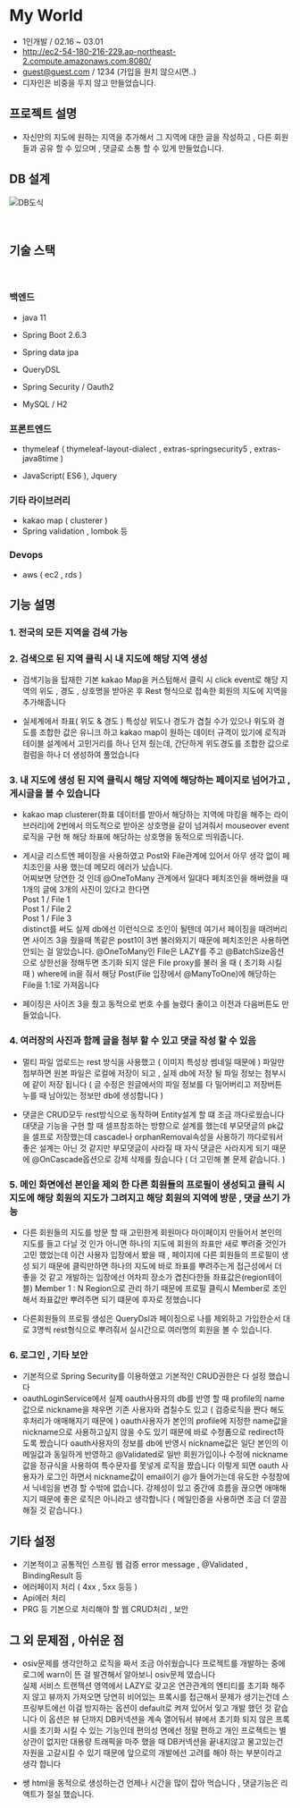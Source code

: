 # My World

- 1인개발 / 02.16 ~ 03.01
- http://ec2-54-180-216-229.ap-northeast-2.compute.amazonaws.com:8080/
- guest@guest.com / 1234 (가입을 원치 않으시면..) 
- 디자인은 비중을 두지 않고 만들었습니다.


## 프로젝트 설명

- 자신만의 지도에 원하는 지역을 추가해서 그 지역에 대한 글을 작성하고 , 다른 회원들과 공유 할 수 있으며 , 댓글로 소통 할 수 있게 만들었습니다.


## DB 설계

![DB도식](https://user-images.githubusercontent.com/96690643/156735845-e0427ff9-a3c0-43a7-93df-a888cf1269c3.PNG)



<br>

## 기술 스택
<br>

### 백엔드


- java 11
- Spring Boot 2.6.3 
- Spring data jpa 
- QueryDSL
- Spring Security / Oauth2

- MySQL / H2


### 프론트엔드

- thymeleaf ( thymeleaf-layout-dialect , extras-springsecurity5 , extras-java8time )

- JavaScript( ES6 ),  Jquery 

### 기타 라이브러리

- kakao map ( clusterer )
- Spring validation , lombok 등

### Devops

- aws ( ec2 , rds )


## 기능 설명

### 1. 전국의 모든 지역을 검색 가능 



### 2. 검색으로 된 지역 클릭 시 내 지도에 해당 지역 생성

- 검색기능을 탑재한 기본 kakao Map을 커스텀해서 클릭 시 click event로 해당 지역의 위도 , 경도 , 상호명을 받아온 후 Rest 형식으로 접속한 회원의 지도에 지역을 추가해줍니다

- 실세계에서 좌표( 위도 & 경도 ) 특성상 위도나 경도가 겹칠 수가 있으나 위도와 경도를 조합한 값은 유니크 하고 kakao map이 원하는 데이터 규격이 있기에 로직과 테이블 설계에서 고민거리를 하나 던져 줬는데, 간단하게 위도경도를 조합한 값으로 컬럼을 하나 더 생성하여 풀었습니다

### 3. 내 지도에 생성 된 지역 클릭시 해당 지역에 해당하는 페이지로 넘어가고 , 게시글을 볼 수 있습니다
- kakao map clusterer(좌표 데이터를 받아서 해당하는 지역에 마킹을 해주는 라이브러리)에 2번에서 의도적으로 받아온 상호명을 같이 넘겨줘서 mouseover event로직을 구현 해 해당 좌표에 해당하는 상호명을 동적으로 띄워줍니다.

- 게시글 리스트엔 페이징을 사용하였고 Post와 File관계에 있어서 아무 생각 없이 페치조인을 사용 했는데 메모리 에러가 났습니다.<br>어찌보면 당연한 것 인데 @OneToMany 관계에서 일대다 페치조인을 해버렸을 때  1개의 글에 3개의 사진이 있다고 한다면  <br>
Post 1 / File 1<br>
Post 1 / File 2<br>
Post 1 / File 3<br>
distinct를 써도 실제 db에선 이런식으로 조인이 될텐데 여기서 페이징을 때려버리면 사이즈 3을 줬을때 똑같은 post1이 3번 불러와지기 때문에 페치조인은 사용하면 안되는 걸 알았습니다. @OneToMany인 File은 LAZY를 주고  @BatchSize옵션으로 상한선을 정해두면 초기화 되지 않은 File proxy를 불러 올 때 ( 초기화 시킬 때 ) where에 in을 줘서 해당 Post(File 입장에서 @ManyToOne)에 해당하는 File을 1:1로 가져옵니다 

- 페이징은 사이즈 3을 줬고 동적으로 번호 수를 늘렸다 줄이고  이전과 다음버튼도 만들었습니다.

### 4. 여러장의 사진과 함께 글을 첨부 할 수 있고  댓글 작성 할 수 있음

- 멀티 파일 업로드는 rest 방식을 사용했고 ( 이미지 특성상 썸네일 때문에 ) 파일만 첨부하면 원본 파일은 로컬에 저장이 되고 , 실제 db에 저장 될 파일 정보는 첨부시에 같이 저장 됩니다 ( 글 수정은 원글에서의 파일 정보를 다 밀어버리고 저장버튼 누를 때 남아있는 정보만 db에 생성합니다 )

- 댓글은 CRUD모두 rest방식으로 동작하며 Entity설계 할 떄 조금 까다로웠습니다 대댓글 기능을 구현 할 때 셀프참조하는 방향으로 설계를 했는데 부모댓글의 pk값을 셀프로 저장했는데 cascade나 orphanRemoval속성을 사용하기 까다로워서 좋은 설계는 아닌 것 같지만 부모댓글이 사라질 때 자식 댓글은 사라지게 되기 때문에 @OnCascade옵션으로 강제 삭제를 줬습니다 ( 더 고민해 볼 문제 같습니다. )



### 5. 메인 화면에선 본인을 제외 한 다른 회원들의 프로필이 생성되고 클릭 시 지도에 해당 회원의 지도가 그려지고 해당 회원의 지역에 방문 , 댓글 쓰기 가능

- 다른 회원들의 지도를 방문 할 때 고민한게 회원마다 마이페이지 만들어서 본인의 지도를 들고 다닐 것 인가  아니면 하나의 지도에 회원의 좌표만 새로 뿌려줄 것인가 고민 했었는데 이건 사용자 입장에서 봤을 때 ,  페이지에 다른 회원들의 프로필이 생성 되기 때문에 클릭만하면  하나의 지도에 바로 좌표를 뿌려주는게 접근성에서 더 좋을 것 같고  개발하는 입장에선 어차피 장소가 겹친다한들 좌표값은(region테이블) Member 1 : N Region으로 관리 하기 때문에 프로필 클릭시 Member로 조인해서 좌표값만 뿌려주면 되기 떄문에 후자로 정했습니다

- 다른회원들의 프로필 생성은 QueryDsl과 페이징으로 나를 제외하고 가입한순서 대로 3명씩 rest형식으로 뿌려줘서 실시간으로 여러명의 회원을 볼 수 있습니다.


### 6. 로그인 , 기타 보안

- 기본적으로 Spring Security를 이용하였고 기본적인 CRUD권한은 다 설정 했습니다
- oauthLoginService에서 실제 oauth사용자의 db를 반영 할 때 profile의 name값으로 nickname을 채우면 기존 사용자와 겹칠수도 있고 ( 검증로직을 짠다 해도 후처리가 애매해지기 때문에 ) oauth사용자가 본인의 profile에 지정한 name값을 nickname으로 사용하고싶지 않을 수도 있기 때문에 바로 수정폼으로 redirect하도록 짰습니다 oauth사용자의 정보를  db에 반영시 nickname값은 일단 본인의 이메일값과 동일하게 반영하고 @Validated로 일반 회원가입이나  수정에 nickname값을 정규식을 사용하여 특수문자를 못넣게 로직을 짰습니다 이렇게 되면 oauth 사용자가 로그인 하면서 nickname값이 email이기 @가 들어가는데 유도한 수정창에서 닉네임을 변경 할 수밖에 없습니다.
강제성이 있고 중간에 흐름을 끊으면 애매해지기 때문에  좋은 로직은 아니라고 생각합니다 ( 메일인증을 사용하면 조금 더 깔끔해질 것 같습니다.)


## 기타 설정

- 기본적이고 공통적인 스프링 웹 검증  error message , @Validated , BindingResult 등
- 에러페이지 처리 ( 4xx , 5xx  등등 )
- Api에러 처리  
- PRG 등 기본으로 처리해야 할 웹 CRUD처리 , 보안

## 그 외 문제점 , 아쉬운 점

- osiv문제를 생각안하고 로직을 짜서 조금 아쉬웠습니다  프로젝트를 개발하는 중에  로그에 warn이 뜬 걸 발견해서 알아보니 osiv문제 였습니다 <br>
실제 서비스 트랜잭션 영역에서 LAZY로 갖고온 연관관계의 엔티티를 초기화 해주지 않고 뷰까지 가져오면 당연히 비어있는 프록시를 접근해서 문제가 생기는건데 스프링부트에선 이걸 방지하는 옵션이 default로 켜져 있어서 잊고 개발 했던 것 같습니다  이 옵션은 뷰 단까지 DB커넥션을 계속 열어둬서 뷰에서 초기화 되지 않은 프록시를 초기화 시킬 수 있는 기능인데 편의성 면에선 정말 편하고  개인 프로젝트는 별 상관이 없지만 대용량 트래픽을 마주 했을 때 DB커넥션을 끝내지않고 물고있는건 자원을 고갈시킬 수 있기 때문에 앞으로의 개발에선 고려를 해야 하는 부분이라고 생각 합니다 

- 쌩 html을 동적으로 생성하는건 언제나 시간을 많이 잡아 먹습니다 , 댓글기능은 리액트가 절실 했습니다.



